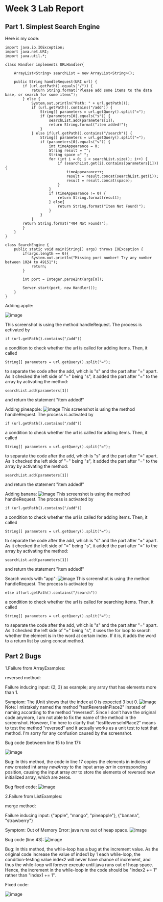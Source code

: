 # Week 3 Lab Report
## Part 1. Simplest Search Engine
Here is my code:
```
import java.io.IOException;
import java.net.URI;
import java.util.*;

class Handler implements URLHandler{

    ArrayList<String> searchList = new ArrayList<String>();

    public String handleRequest(URI url) {
        if (url.getPath().equals("/")) {
            return String.format("Please add some items to the data base, or search for some items");
        } else {
            System.out.println("Path: " + url.getPath()); 
            if (url.getPath().contains("/add")) {
                String[] parameters = url.getQuery().split("=");
                if (parameters[0].equals("s")) {
                    searchList.add(parameters[1]);
                    return String.format("item added!");
                }
            } else if(url.getPath().contains("/search")) {
                String[] parameters = url.getQuery().split("=");
                if (parameters[0].equals("s")) {
                    int timeAppearance = 0;
                    String result = "";
                    String space =" ";
                    for (int i = 0; i < searchList.size(); i++) {
                        if (searchList.get(i).contains(parameters[1])) {
                            timeAppearance++;
                            result = result.concat(searchList.get(i));
                            result = result.concat(space);
                        }
                    }
                    if (timeAppearance != 0) {
                        return String.format(result);
                    } else{
                        return String.format("Item Not Found!");
                    }
                }
            }
        return String.format("404 Not Found!");
        }
    }
}

class SearchEngine {
    public static void main(String[] args) throws IOException {
        if(args.length == 0){
            System.out.println("Missing port number! Try any number between 1024 to 49151");
            return;
        }

        int port = Integer.parseInt(args[0]);

        Server.start(port, new Handler());
    }
}
```

Adding apple: 

![image](week-3-lab-report/screenshot-w301.jpg)

This screenshot is using the method handleRequest. The process is activated by
```
if (url.getPath().contains("/add"))
```
a condition to check whether the url is called for adding items. Then, it called
```
String[] parameters = url.getQuery().split("=");
```
to separate the code after the add, which is "s" and the part after "=" apart. As it checked the left side of "=" being "s", it added the part after "=" to the array by activating the method:
```
searchList.add(parameters[1])
```
and return the statement "item added!"

Adding pineapple:
![image](week-3-lab-report/screenshot-w302.jpg)
This screenshot is using the method handleRequest. The process is activated by
```
if (url.getPath().contains("/add"))
```
a condition to check whether the url is called for adding items. Then, it called
```
String[] parameters = url.getQuery().split("=");
```
to separate the code after the add, which is "s" and the part after "=" apart. As it checked the left side of "=" being "s", it added the part after "=" to the array by activating the method:
```
searchList.add(parameters[1])
```
and return the statement "item added!"

Adding banana:
![image](week-3-lab-report/screenshot-w303.jpg)
This screenshot is using the method handleRequest. The process is activated by
```
if (url.getPath().contains("/add"))
```
a condition to check whether the url is called for adding items. Then, it called
```
String[] parameters = url.getQuery().split("=");
```
to separate the code after the add, which is "s" and the part after "=" apart. As it checked the left side of "=" being "s", it added the part after "=" to the array by activating the method:
```
searchList.add(parameters[1])
```
and return the statement "item added!"

Search words with "app":
![image](week-3-lab-report/screenshot-w304.jpg)
This screenshot is using the method handleRequest. The process is activated by
```
else if(url.getPath().contains("/search"))
```
a condition to check whether the url is called for searching items. Then, it called
```
String[] parameters = url.getQuery().split("=");
```
to separate the code after the add, which is "s" and the part after "=" apart. As it checked the left side of "=" being "s", it uses the for loop to search whether the element is in the word at certain index. If it is, it adds the word to a return list by using concat method. 

## Part 2 Bugs

1.Failure from ArrayExamples:

reversed method:

Failure inducing input: {2, 3} as example; any array that has elements more than 1.

Symptom: The jUnit shows that the index at 0 is expected 3 but 0.
![image](week-3-lab-report/screenshot-w305.jpg)
Note: I mistakely named the method "testReverseInPlace2" instead of naming according to the method "reversed". Since I don't have the original code anymore, I am not able to fix the name of the method in the screenshot. However, I'm here to clarify that "testReverseInPlace2" means to test the method "reversed" and it actually works as a unit test to test that method. I'm sorry for any confusion caused by the screenshot. 

Bug code (betweem line 15 to line 17):

![image](week-3-lab-report/screenshot-w308.jpg)

Bug: In this method, the code in line 17 copies the elements in indices of new created int array *newArray* to the input array *arr* in corresponding position, causing the input array *arr* to store the elements of reversed new initialized array, which are zeros. 

Bug fixed code: 
![image](week-3-lab-report/screenshot-w310.jpg)


2.Failure from ListExamples:

merge method:

Failure inducing input: {"apple", "mango", "pineapple"}, {"banana", "strawberry"}

Symptom: Out of Memory Error: java runs out of heap space.
![image](week-3-lab-report/screenshot-w306.jpg)

Bug code (line 43):
![image](week-3-lab-report/screenshot-w307.jpg)

Bug: In this method, the while-loop has a bug at the increment value. As the original code increase the value of index1 by 1 each while-loop, the condition-testing value index2 will never have chance of increment, and thus the while-loop will forever execute until java runs out of heap space. Hence, the increment in the while-loop in the code should be "index2 += 1" rather than "index1 += 1".

Fixed code:

![image](week-3-lab-report/screenshot-w309.jpg)
